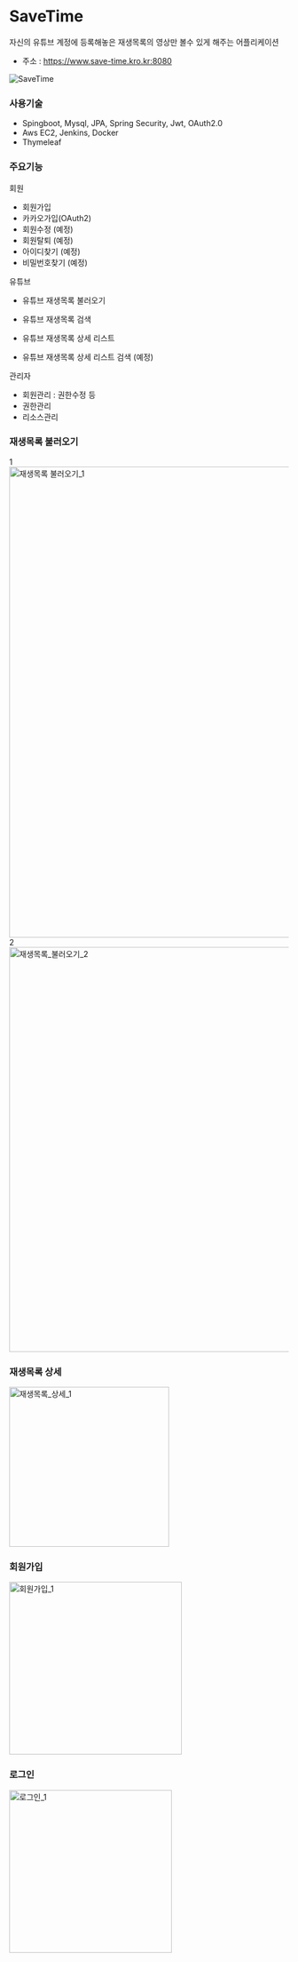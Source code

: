 # SaveTime
자신의 유튜브 계정에 등록해놓은 재생목록의 영상만 볼수 있게 해주는 어플리케이션

- 주소 : https://www.save-time.kro.kr:8080

![SaveTime](https://github.com/Mkw-k/SaveTime/assets/71166672/6b85d3c9-1950-49d8-a360-0b1162577d74)

### 사용기술
- Spingboot, Mysql, JPA, Spring Security, Jwt, OAuth2.0
- Aws EC2, Jenkins, Docker
- Thymeleaf

 ### 주요기능 
회원
- 회원가입
- 카카오가입(OAuth2)
- 회원수정 (예정)
- 회원탈퇴 (예정)
- 아이디찾기 (예정)
- 비밀번호찾기 (예정)

유튜브
- 유튜브 재생목록 불러오기
- 유튜브 재생목록 검색

- 유튜브 재생목록 상세 리스트
- 유튜브 재생목록 상세 리스트 검색 (예정)

관리자
- 회원관리 : 권한수정 등
- 권한관리
- 리소스관리

### 재생목록 불러오기
1
<img width="848" alt="재생목록 불러오기_1" src="https://github.com/Mkw-k/SaveTime/assets/71166672/b8865be2-0d37-45bc-beb2-614848971b77">
2
<img width="729" alt="재생목록_불러오기_2" src="https://github.com/Mkw-k/SaveTime/assets/71166672/6e647472-8a03-4418-8030-faec59929f79">

### 재생목록 상세
<img width="288" alt="재생목록_상세_1" src="https://github.com/Mkw-k/SaveTime/assets/71166672/cb8fee53-98d3-4ab8-8381-7e3672d3c811">

### 회원가입
<img width="311" alt="회원가입_1" src="https://github.com/Mkw-k/SaveTime/assets/71166672/a3512507-9ac8-4e4b-8bca-0348a49e5f86">

### 로그인
<img width="293" alt="로그인_1" src="https://github.com/Mkw-k/SaveTime/assets/71166672/aa6640fa-b540-41a9-b47b-b765d710ab5d">

